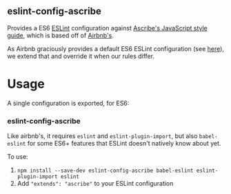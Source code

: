 eslint-config-ascribe
---------------------

Provides a ES6 [ESLint](http://eslint.org/) configuration against [Ascribe's JavaScript style
guide](../../README.md), which is based off of [Airbnb's](https://github.com/airbnb/javascript).

As Airbnb graciously provides a default ES6 ESLint configuration (see [here](https://github.com/airbnb/javascript/tree/master/packages/eslint-config-airbnb-base)),
we extend that and override it when our rules differ.


Usage
=====

A single configuration is exported, for ES6:

### eslint-config-ascribe

Like airbnb's, it requires `eslint` and `eslint-plugin-import`, but also `babel-eslint` for some
ES6+ features that ESLint doesn't natively know about yet.

To use:

1. `npm install --save-dev eslint-config-ascribe babel-eslint eslint-plugin-import eslint`
2. Add `"extends": "ascribe"` to your ESLint configuration
